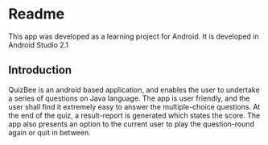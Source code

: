 # Readme
This app was developed as a learning project for Android. It is developed in Android Studio 2.1<br>

## Introduction
QuizBee is an android based application, and enables the user to undertake a series of questions on Java language. The app is user friendly, and the user shall find it extremely easy to answer the multiple-choice questions. At the end of the quiz, a result-report is generated which states the score. The app also presents an option to the current user to play the question-round again or quit in between.<br>
